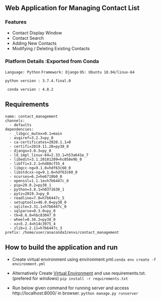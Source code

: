 ## Web Application for Managing Contact List
### Features
- Contact Display Window
- Contact Search
- Adding New Contacts
- Modifying / Deleting Existing Contacts

### Platform Details :Exported from Conda
``Language: Python``
``Framework: Django``
``OS: Ubuntu 18.04/linux-64``

``python version : 3.7.4.final.0``

`` conda version : 4.8.2``


## Requirements

#### 
```
name: contact_management
channels:
  - defaults
dependencies:
  - _libgcc_mutex=0.1=main
  - asgiref=3.2.3=py_0
  - ca-certificates=2020.1.1=0
  - certifi=2019.11.28=py38_0
  - django=3.0.3=py_0
  - ld_impl_linux-64=2.33.1=h53a641e_7
  - libedit=3.1.20181209=hc058e9b_0
  - libffi=3.2.1=hd88cf55_4
  - libgcc-ng=9.1.0=hdf63c60_0
  - libstdcxx-ng=9.1.0=hdf63c60_0
  - ncurses=6.2=he6710b0_0
  - openssl=1.1.1e=h7b6447c_0
  - pip=20.0.2=py38_1
  - python=3.8.1=h0371630_1
  - pytz=2019.3=py_0
  - readline=7.0=h7b6447c_5
  - setuptools=46.0.0=py38_0
  - sqlite=3.31.1=h7b6447c_0
  - sqlparse=0.3.0=py_0
  - tk=8.6.8=hbc83047_0
  - wheel=0.34.2=py38_0
  - xz=5.2.4=h14c3975_4
  - zlib=1.2.11=h7b6447c_3
prefix: /home/user/anaconda3/envs/contact_management
```

## How to build the application and run 
*  Create virtual environment using environment.yml.``conda env create -f environment.yml``

* Alternatively Create [Virtual Environment](https://programwithus.com/learn-to-code/Pip-and-virtualenv-on-Windows/)  and use requirements.txt. (prefered for *windows*)
``pip install -r requirements.txt``

* Run below given command for running server and access http://localhost:8000/ in browser.
``python manage.py runserver``
